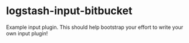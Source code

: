# logstash-input-bitbucket
Example input plugin. This should help bootstrap your effort to write your own input plugin!
